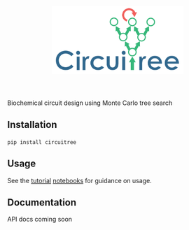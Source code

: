<h1 align="center">
<img src="https://raw.githubusercontent.com/pranav-bhamidipati/circuitree/main/logo.png" width="300">
</h1><br>

Biochemical circuit design using Monte Carlo tree search

## Installation

```pip install circuitree```

## Usage

See the [tutorial](tutorials/tutorial-1-getting-started.ipynb) [notebooks](tutorials/tutorial-2-mcts-in-parallel.ipynb) for guidance on usage. 

## Documentation

API docs coming soon
